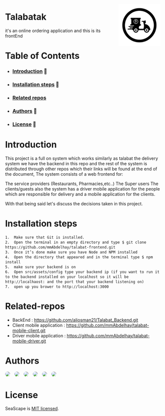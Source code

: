 <img src="./public/logo.png" align="right" width="27%" style="margin-top:15px; background-color:white; border-raduis:10px"/>

# Talabatak

it's an online ordering application and this is its frontEnd

# Table of Contents

- ### [Introduction](#Introduction) :microphone:
- ### [Installation steps](#Getting-Started) :memo:
- ### [Related repos](#Related-Repos)
- ### [Authors](#Authors) :thinking:
- ### [License](#License) :closed_book:

# Introduction

This project is a full on system which works similarly as talabat the delivery system we have the backend in this repo and the rest of the system is distributed through other repos which their links will be found at the end of the document, The system consists of a web frontend for:

The service providers (Restaurants, Pharmacies,etc..)
The Super users
The clients/guests
also the system has a driver mobile application for the people which are responsible for delivery and a mobile application for the clients.

With that being said let's discuss the decisions taken in this project.

# Installation steps

    1.	Make sure that Git is installed.
    2.	Open the terminal in an empty directory and type $ git clone https://github.com/mmAbdelhay/talabat-frontend.git
    3.	Once it’s done make sure you have Node and NPM installed
    4.	Open the directory that appeared and in the terminal type $ npm install
    5.	make sure your backend is on
    6.	Open src/assets/config type your backend ip (if you want to run it to the backend installed on your localhost so it will be http://localhaost: and the port that your backend listening on)
    7.	open up you brower to http://localhost:3000

# Related-repos

- BackEnd : https://github.com/aliosman21/Talabat_Backend.git
- Client mobile application : https://github.com/mmAbdelhay/talabat-mobile-client.git
- Driver mobile application : https://github.com/mmAbdelhay/talabat-mobile-driver.git

# Authors

<a href="https://github.com/aliosman21"><img src="https://github.com/aliosman21.png" width="7%" style="border-radius:50%;margin-right:10px;" /></a>
<a href="https://github.com/mmAbdelhay"><img src="https://github.com/mmAbdelhay.png" width="7%" style="border-radius:50%;margin-right:10px;" /></a>
<a href="https://github.com/karim-arafa"><img src="https://github.com/karim-arafa.png" width="7%" style="border-radius:50%;margin-right:10px;" /></a>
<a href="https://github.com/youssefshaban"><img src="https://github.com/youssefshaban.png" width="7%" style="border-radius:50%;margin-right:10px;" /></a>
<a href="https://github.com/ibrahimHesham"><img src="https://github.com/ibrahimHesham.png" width="7%" style="border-radius:50%;margin-right:10px;" /></a>
<a href="https://github.com/ali-khaled-ali"><img src="https://github.com/ali-khaled-ali.png" width="7%" style="border-radius:50%;margin-right:10px;" /></a>

# License

SeaScape is [MIT licensed](./LICENSE).
